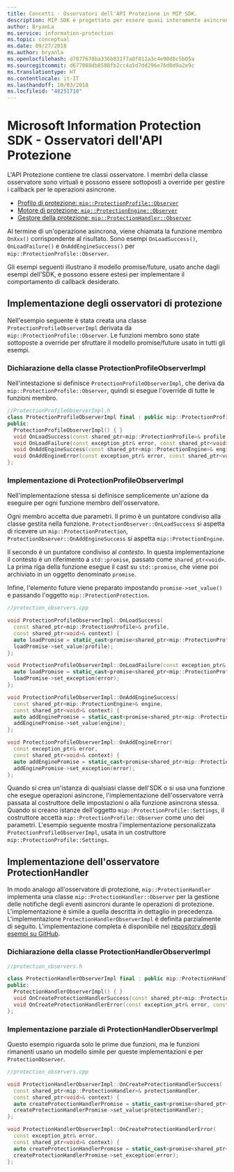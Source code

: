 ```yaml
---
title: Concetti - Osservatori dell'API Protezione in MIP SDK.
description: MIP SDK è progettato per essere quasi interamente asincrono. Questo articolo aiuterà a comprendere come gli osservatori dell'API Protezione vengono implementati e usati per l'asincronicità.
author: BryanLa
ms.service: information-protection
ms.topic: conceptual
ms.date: 09/27/2018
ms.author: bryanla
ms.openlocfilehash: d7077678ba336b031f7a8f812a3c4e90d8c5b05a
ms.sourcegitcommit: d677088db8588fb2cc4a5d7dd296e76d0d9a2e9c
ms.translationtype: HT
ms.contentlocale: it-IT
ms.lasthandoff: 10/03/2018
ms.locfileid: "48251710"
---
```

# <a name="microsoft-information-protection-sdk---protection-api-observers"></a>Microsoft Information Protection SDK - Osservatori dell'API Protezione

L'API Protezione contiene tre classi osservatore. I membri della classe osservatore sono virtuali e possono essere sottoposti a override per gestire i callback per le operazioni asincrone.

- [Profilo di protezione: `mip::ProtectionProfile::Observer`](reference/class_mip_ProtectionProfile_observer.md)
- [Motore di protezione: `mip::ProtectionEngine::Observer`](reference/class_mip_ProtectionEngine_observer.md)
- [Gestore della protezione: `mip::ProtectionHandler::Observer`](reference/class_mip_Protectionhandler_observer.md)

Al termine di un'operazione asincrona, viene chiamata la funzione membro `OnXxx()` corrispondente al risultato. Sono esempi `OnLoadSuccess()`, `OnLoadFailure()` e `OnAddEngineSuccess()` per `mip::ProtectionProfile::Observer`.

Gli esempi seguenti illustrano il modello promise/future, usato anche dagli esempi dell'SDK, e possono essere estesi per implementare il comportamento di callback desiderato. 

## <a name="protection-protection-observer-implementation"></a>Implementazione degli osservatori di protezione

Nell'esempio seguente è stata creata una classe `ProtectionProfileObserverImpl` derivata da `mip::ProtectionProfile::Observer`. Le funzioni membro sono state sottoposte a override per sfruttare il modello promise/future usato in tutti gli esempi.

### <a name="protectionprofileobserverimpl-class-declaration"></a>Dichiarazione della classe ProtectionProfileObserverImpl

Nell'intestazione si definisce `ProtectionProfileObserverImpl`, che deriva da `mip::ProtectionProfile::Observer`, quindi si esegue l'override di tutte le funzioni membro.

```cpp
//ProtectionProfileObserverImpl.h
class ProtectionProfileObserverImpl final : public mip::ProtectionProfile::Observer {
public:
  ProtectionProfileObserverImpl() { }
  void OnLoadSuccess(const shared_ptr<mip::ProtectionProfile>& profile, const shared_ptr<void>& context) override;
  void OnLoadFailure(const exception_ptr& error, const shared_ptr<void>& context) override;
  void OnAddEngineSuccess(const shared_ptr<mip::ProtectionEngine>& engine, const shared_ptr<void>& context) override;
  void OnAddEngineError(const exception_ptr& error, const shared_ptr<void>& context) override;
};
```

### <a name="protectionprofileobserverimpl-implementation"></a>Implementazione di ProtectionProfileObserverImpl

Nell'implementazione stessa si definisce semplicemente un'azione da eseguire per ogni funzione membro dell'osservatore.

Ogni membro accetta due parametri. Il primo è un puntatore condiviso alla classe gestita nella funzione. `ProtectionObserver::OnLoadSuccess` si aspetta di ricevere un `mip::ProtectionProtection`, `ProtectionObserver::OnAddEngineSuccess` si aspetta `mip::ProtectionEngine`.

Il secondo è un puntatore condiviso al *contesto*. In questa implementazione il contesto è un riferimento a `std::promise`, passato come `shared_ptr<void>`. La prima riga della funzione esegue il cast su `std::promise`, che viene poi archiviato in un oggetto denominato `promise`.

Infine, l'elemento future viene preparato impostando `promise->set_value()` e passando l'oggetto `mip::ProtectionProtection`.

```cpp
//protection_observers.cpp

void ProtectionProfileObserverImpl::OnLoadSuccess(
  const shared_ptr<mip::ProtectionProfile>& profile,
  const shared_ptr<void>& context) {
  auto loadPromise = static_cast<promise<shared_ptr<mip::ProtectionProfile>>*>(context.get());
  loadPromise->set_value(profile);
};

void ProtectionProfileObserverImpl::OnLoadFailure(const exception_ptr& error, const shared_ptr<void>& context) {
  auto loadPromise = static_cast<promise<shared_ptr<mip::ProtectionProfile>>*>(context.get());
  loadPromise->set_exception(error);
};

void ProtectionProfileObserverImpl::OnAddEngineSuccess(
  const shared_ptr<mip::ProtectionEngine>& engine,
  const shared_ptr<void>& context) {
  auto addEnginePromise = static_cast<promise<shared_ptr<mip::ProtectionEngine>>*>(context.get());
  addEnginePromise->set_value(engine);
};

void ProtectionProfileObserverImpl::OnAddEngineError(
  const exception_ptr& error,
  const shared_ptr<void>& context) {
  auto addEnginePromise = static_cast<promise<shared_ptr<mip::ProtectionEngine>>*>(context.get());
  addEnginePromise->set_exception(error);
};
```

Quando si crea un'istanza di qualsiasi classe dell'SDK o si usa una funzione che esegue operazioni asincrone, l'implementazione dell'osservatore verrà passata al costruttore delle impostazioni o alla funzione asincrona stessa. Quando si creano istanze dell'oggetto `mip::ProtectionProfile::Settings`, il costruttore accetta `mip::ProtectionProfile::Observer` come uno dei parametri. L'esempio seguente mostra l'implementazione personalizzata `ProtectionProfileObserverImpl`, usata in un costruttore `mip::ProtectionProfile::Settings`.

## <a name="protectionhandler-observer-implementation"></a>Implementazione dell'osservatore ProtectionHandler

In modo analogo all'osservatore di protezione, `mip::ProtectionHandler` implementa una classe `mip::ProtectionHandler::Observer` per la gestione delle notifiche degli eventi asincroni durante le operazioni di protezione. L'implementazione è simile a quella descritta in dettaglio in precedenza. L'implementazione `ProtectionHandlerObserverImpl` è definita parzialmente di seguito. L'implementazione completa è disponibile nel [repository degli esempi su GitHub](https://azure.microsoft.com/resources/samples/?sort=0&term=mip+sdk).

### <a name="protectionhandlerobserverimpl-class-declaration"></a>Dichiarazione della classe ProtectionHandlerObserverImpl

```cpp
//protection_observers.h

class ProtectionHandlerObserverImpl final : public mip::ProtectionHandler::Observer {
public:
  ProtectionHandlerObserverImpl() { }
  void OnCreateProtectionHandlerSuccess(const shared_ptr<mip::ProtectionHandler>& protectionHandler, const shared_ptr<void>& context) override;
  void OnCreateProtectionHandlerError(const exception_ptr& error, const shared_ptr<void>& context) override;
};
```

### <a name="protectionhandlerobserverimpl-partial-implementation"></a>Implementazione parziale di ProtectionHandlerObserverImpl

Questo esempio riguarda solo le prime due funzioni, ma le funzioni rimanenti usano un modello simile per queste implementazioni e per `ProtectionObserver`.

```cpp
//protection_observers.cpp

void ProtectionHandlerObserverImpl::OnCreateProtectionHandlerSuccess(
  const shared_ptr<mip::ProtectionHandler>& protectionHandler,
  const shared_ptr<void>& context) {
  auto createProtectionHandlerPromise = static_cast<promise<shared_ptr<mip::ProtectionHandler>>*>(context.get());
  createProtectionHandlerPromise->set_value(protectionHandler);
};

void ProtectionHandlerObserverImpl::OnCreateProtectionHandlerError(
  const exception_ptr& error,
  const shared_ptr<void>& context) {
  auto createProtectionHandlerPromise = static_cast<promise<shared_ptr<mip::ProtectionHandler>>*>(context.get());
  createProtectionHandlerPromise->set_exception(error);
};
```

